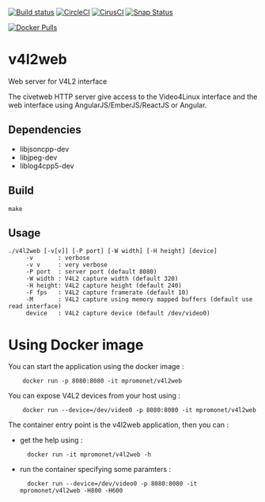 [![Build status](https://travis-ci.org/mpromonet/v4l2web.png)](https://travis-ci.org/mpromonet/v4l2web)
[![CircleCI](https://circleci.com/gh/mpromonet/v4l2web.svg?style=shield)](https://circleci.com/gh/mpromonet/v4l2web)
[![CirusCI](https://api.cirrus-ci.com/github/mpromonet/v4l2web.svg?branch=master)](https://cirrus-ci.com/github/mpromonet/v4l2web)
[![Snap Status](https://build.snapcraft.io/badge/mpromonet/v4l2web.svg)](https://build.snapcraft.io/user/mpromonet/v4l2web)

[![Docker Pulls](https://img.shields.io/docker/pulls/mpromonet/v4l2web.svg)](https://hub.docker.com/r/mpromonet/v4l2web)

v4l2web
=======
Web server for V4L2 interface

The civetweb HTTP server give access to the Video4Linux interface and the web interface using AngularJS/EmberJS/ReactJS or Angular.


Dependencies
------------
 - libjsoncpp-dev 
 - libjpeg-dev
 - liblog4cpp5-dev
 
Build
------- 
	make

Usage
------- 
	./v4l2web [-v[v]] [-P port] [-W width] [-H height] [device]
		 -v       : verbose 
		 -v v     : very verbose 
		 -P port  : server port (default 8080)
		 -W width : V4L2 capture width (default 320)
		 -H height: V4L2 capture height (default 240)
		 -F fps   : V4L2 capture framerate (default 10)
		 -M       : V4L2 capture using memory mapped buffers (default use read interface)
		 device   : V4L2 capture device (default /dev/video0)


Using Docker image
===============
You can start the application using the docker image :

        docker run -p 8080:8080 -it mpromonet/v4l2web

You can expose V4L2 devices from your host using :

        docker run --device=/dev/video0 -p 8080:8080 -it mpromonet/v4l2web

The container entry point is the v4l2web application, then you can :

* get the help using :

        docker run -it mpromonet/v4l2web -h

* run the container specifying some paramters :

        docker run --device=/dev/video0 -p 8080:8080 -it mpromonet/v4l2web -H800 -H600 
